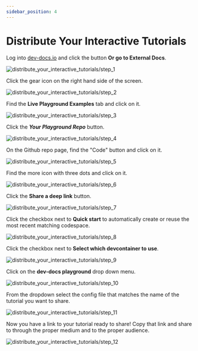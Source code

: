 ```yaml
---
sidebar_position: 4
---
```

  
# Distribute Your Interactive Tutorials

Log into [dev-docs.io](https://dev-docs.io) and click the button **Or go to External Docs**. 

![distribute_your_interactive_tutorials/step_1](/img/distribute_your_interactive_tutorials/step_1.png)

Click the gear icon on the right hand side of the screen.

![distribute_your_interactive_tutorials/step_2](/img/distribute_your_interactive_tutorials/step_2.png)

Find the **Live Playground Examples** tab and click on it. 

![distribute_your_interactive_tutorials/step_3](/img/distribute_your_interactive_tutorials/step_3.png)

Click the **_Your Playground Repo_** button. 

![distribute_your_interactive_tutorials/step_4](/img/distribute_your_interactive_tutorials/step_4.png)

On the Github repo page, find the "Code" button and click on it. 

![distribute_your_interactive_tutorials/step_5](/img/distribute_your_interactive_tutorials/step_5.png)

Find the more icon with three dots and click on it.

![distribute_your_interactive_tutorials/step_6](/img/distribute_your_interactive_tutorials/step_6.png)

Click the **Share a deep link** button.

![distribute_your_interactive_tutorials/step_7](/img/distribute_your_interactive_tutorials/step_7.png)

Click the checkbox next to **Quick start** to automatically create or reuse the most recent matching codespace.

![distribute_your_interactive_tutorials/step_8](/img/distribute_your_interactive_tutorials/step_8.png)

Click the checkbox next to **Select which devcontainer to use**. 

![distribute_your_interactive_tutorials/step_9](/img/distribute_your_interactive_tutorials/step_9.png)

Click on the **dev-docs playground** drop down menu.

![distribute_your_interactive_tutorials/step_10](/img/distribute_your_interactive_tutorials/step_10.png)

From the dropdown select the config file that matches the name of the tutorial you want to share.

![distribute_your_interactive_tutorials/step_11](/img/distribute_your_interactive_tutorials/step_11.png)

Now you have a link to your tutorial ready to share! Copy that link and share to through the proper medium and to the proper audience.

![distribute_your_interactive_tutorials/step_12](/img/distribute_your_interactive_tutorials/step_12.png)
  
  